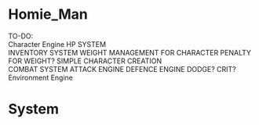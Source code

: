 # Homie_Man
TO-DO:  
	Character Engine
		HP SYSTEM  
		INVENTORY SYSTEM 
  		WEIGHT MANAGEMENT FOR CHARACTER 
    		PENALTY FOR WEIGHT?
		SIMPLE CHARACTER CREATION  
		COMBAT SYSTEM
			ATTACK ENGINE
			DEFENCE ENGINE
			DODGE? CRIT?
		Environment Engine

# System  

